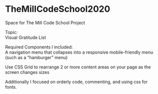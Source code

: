 # TheMillCodeSchool2020
Space for The Mill Code School Project

Topic: <br>
  Visual Gratitude List<br>

Required Components I included: <br>
A navigation menu that collapses into a responsive mobile-friendly menu (such as a “hamburger” menu) <br>

Use CSS Grid to rearrange 2 or more content areas on your page as the screen changes sizes  <br>

Additionally I focused on orderly code, commenting, and using css for fonts.
